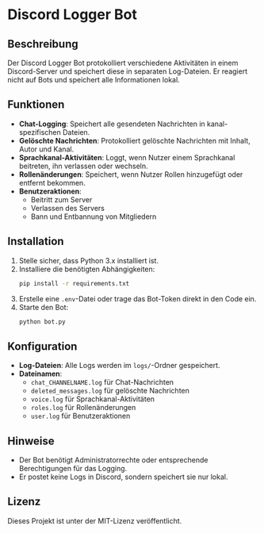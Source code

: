 # Discord Logger Bot

## Beschreibung
Der Discord Logger Bot protokolliert verschiedene Aktivitäten in einem Discord-Server und speichert diese in separaten Log-Dateien. Er reagiert nicht auf Bots und speichert alle Informationen lokal.

## Funktionen
- **Chat-Logging**: Speichert alle gesendeten Nachrichten in kanal-spezifischen Dateien.
- **Gelöschte Nachrichten**: Protokolliert gelöschte Nachrichten mit Inhalt, Autor und Kanal.
- **Sprachkanal-Aktivitäten**: Loggt, wenn Nutzer einem Sprachkanal beitreten, ihn verlassen oder wechseln.
- **Rollenänderungen**: Speichert, wenn Nutzer Rollen hinzugefügt oder entfernt bekommen.
- **Benutzeraktionen**:
  - Beitritt zum Server
  - Verlassen des Servers
  - Bann und Entbannung von Mitgliedern

## Installation
1. Stelle sicher, dass Python 3.x installiert ist.
2. Installiere die benötigten Abhängigkeiten:
   ```bash
   pip install -r requirements.txt
   ```
3. Erstelle eine `.env`-Datei oder trage das Bot-Token direkt in den Code ein.
4. Starte den Bot:
   ```bash
   python bot.py
   ```

## Konfiguration
- **Log-Dateien**: Alle Logs werden im `logs/`-Ordner gespeichert.
- **Dateinamen**:
  - `chat_CHANNELNAME.log` für Chat-Nachrichten
  - `deleted_messages.log` für gelöschte Nachrichten
  - `voice.log` für Sprachkanal-Aktivitäten
  - `roles.log` für Rollenänderungen
  - `user.log` für Benutzeraktionen

## Hinweise
- Der Bot benötigt Administratorrechte oder entsprechende Berechtigungen für das Logging.
- Er postet keine Logs in Discord, sondern speichert sie nur lokal.

## Lizenz
Dieses Projekt ist unter der MIT-Lizenz veröffentlicht.

